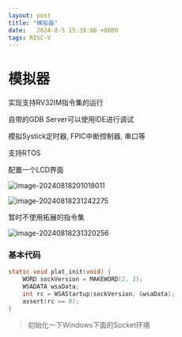 ```yaml
---
layout: post
title: "模拟器" 
date:   2024-8-5 15:39:08 +0800
tags: RISC-V
---
```


# 模拟器

实现支持RV32IM指令集的运行

自带的GDB Server可以使用IDE进行调试

模拟Systick定时器, FPIC中断控制器, 串口等

支持RTOS

配置一个LCD界面

![image-20240818201018011](https://picture-01-1316374204.cos.ap-beijing.myqcloud.com/image/202408182010078.png)

![image-20240818231242275](https://picture-01-1316374204.cos.ap-beijing.myqcloud.com/image/202408182312350.png)

暂时不使用拓展的指令集

![image-20240818231320256](https://picture-01-1316374204.cos.ap-beijing.myqcloud.com/image/202408182313312.png)

### 基本代码

```c
static void plat_init(void) {
	WORD sockVersion = MAKEWORD(2, 2);
	WSADATA wsaData;
	int rc = WSAStartup(sockVersion, &wsaData);
	assert(rc == 0);
}
```

> 初始化一下Windows下面的Socket环境
